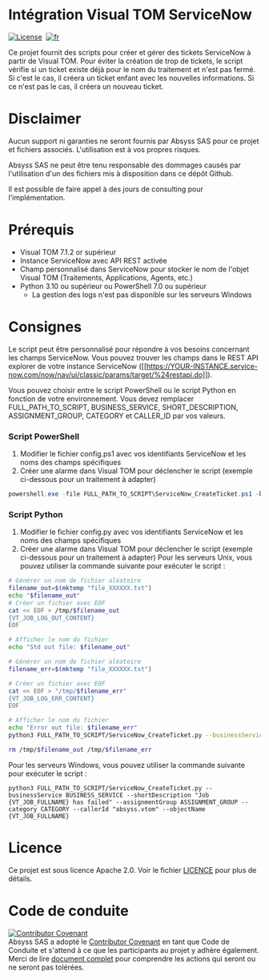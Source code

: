 # Intégration Visual TOM ServiceNow
[![License](https://img.shields.io/badge/License-Apache_2.0-blue.svg)](LICENSE.md)&nbsp;
[![fr](https://img.shields.io/badge/lang-en-red.svg)](README.md)  

Ce projet fournit des scripts pour créer et gérer des tickets ServiceNow à partir de Visual TOM.
Pour éviter la création de trop de tickets, le script vérifie si un ticket existe déjà pour le nom du traitement et n'est pas fermé.
Si c'est le cas, il créera un ticket enfant avec les nouvelles informations.
Si ce n'est pas le cas, il créera un nouveau ticket.

# Disclaimer
Aucun support ni garanties ne seront fournis par Absyss SAS pour ce projet et fichiers associés. L'utilisation est à vos propres risques.

Absyss SAS ne peut être tenu responsable des dommages causés par l'utilisation d'un des fichiers mis à disposition dans ce dépôt Github.

Il est possible de faire appel à des jours de consulting pour l'implémentation.

# Prérequis

  * Visual TOM 7.1.2 or supérieur
  * Instance ServiceNow avec API REST activée
  * Champ personnalisé dans ServiceNow pour stocker le nom de l'objet Visual TOM (Traitements, Applications, Agents, etc.)
  * Python 3.10 ou supérieur ou PowerShell 7.0 ou supérieur
    * La gestion des logs n'est pas disponible sur les serveurs Windows

# Consignes

Le script peut être personnalisé pour répondre à vos besoins concernant les champs ServiceNow. Vous pouvez trouver les champs dans le REST API explorer de votre instance ServiceNow ([[https://YOUR-INSTANCE.service-now.com/now/nav/ui/classic/params/target/%24restapi.do]]).

Vous pouvez choisir entre le script PowerShell ou le script Python en fonction de votre environnement.
Vous devez remplacer FULL_PATH_TO_SCRIPT, BUSINESS_SERVICE, SHORT_DESCRIPTION, ASSIGNMENT_GROUP, CATEGORY et CALLER_ID par vos valeurs.

### Script PowerShell
1. Modifier le fichier config.ps1 avec vos identifiants ServiceNow et les noms des champs spécifiques
2. Créer une alarme dans Visual TOM pour déclencher le script (exemple ci-dessous pour un traitement à adapter)
  ```powershell
  powershell.exe -file FULL_PATH_TO_SCRIPT\ServiceNow_CreateTicket.ps1 -businessService "BUSINESS_SERVICE" -shortDescription "Job {VT_JOB_FULLNAME} has failed" -assignmentGroup "ASSIGNMENT_GROUP" -category "CATEGORY" -callerId "absyss.vtom" -objectName "{VT_FULL_JOBNAME}"
  ```

### Script Python
1. Modifier le fichier config.py avec vos identifiants ServiceNow et les noms des champs spécifiques
2. Créer une alarme dans Visual TOM pour déclencher le script (exemple ci-dessous pour un traitement à adapter)
Pour les serveurs Unix, vous pouvez utiliser la commande suivante pour exécuter le script :
  ```bash
# Générer un nom de fichier aléatoire
filename_out=$(mktemp "file_XXXXXX.txt")
echo "$filename_out"
# Créer un fichier avec EOF
cat << EOF > /tmp/$filename_out
{VT_JOB_LOG_OUT_CONTENT}
EOF

# Afficher le nom du fichier
echo "Std out file: $filename_out"

# Générer un nom de fichier aléatoire
filename_err=$(mktemp "file_XXXXXX.txt")

# Créer un fichier avec EOF
cat << EOF > "/tmp/$filename_err"
{VT_JOB_LOG_ERR_CONTENT}
EOF

# Afficher le nom du fichier
echo "Error out file: $filename_err"
python3 FULL_PATH_TO_SCRIPT/ServiceNow_CreateTicket.py --businessService BUSINESS_SERVICE --shortDescription "Job {VT_JOB_FULLNAME} has failed" --assignmentGroup ASSIGNMENT_GROUP --category CATEGORY --callerId "absyss.vtom" --objectName {VT_JOB_FULLNAME} --outAttachmentFile /tmp/$filename_out --outAttachmentName {VT_JOB_LOG_OUT_NAME}  --errorAttachmentFile /tmp/$filename_err --errorAttachmentName {VT_JOB_LOG_ERR_NAME}

rm /tmp/$filename_out /tmp/$filename_err
```

Pour les serveurs Windows, vous pouvez utiliser la commande suivante pour exécuter le script :
  ```shell
  python3 FULL_PATH_TO_SCRIPT/ServiceNow_CreateTicket.py --businessService BUSINESS_SERVICE --shortDescription "Job {VT_JOB_FULLNAME} has failed" --assignmentGroup ASSIGNMENT_GROUP --category CATEGORY --callerId "absyss.vtom" --objectName {VT_JOB_FULLNAME}
  ```

# Licence
Ce projet est sous licence Apache 2.0. Voir le fichier [LICENCE](license) pour plus de détails.


# Code de conduite
[![Contributor Covenant](https://img.shields.io/badge/Contributor%20Covenant-v2.1%20adopted-ff69b4.svg)](code-of-conduct.md)  
Absyss SAS a adopté le [Contributor Covenant](CODE_OF_CONDUCT.md) en tant que Code de Conduite et s'attend à ce que les participants au projet y adhère également. Merci de lire [document complet](CODE_OF_CONDUCT.md) pour comprendre les actions qui seront ou ne seront pas tolérées.
